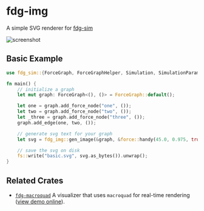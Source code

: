 # fdg-img

A simple SVG renderer for [fdg-sim](https://crates.io/crates/fdg-sim)

![screenshot](https://raw.githubusercontent.com/grantshandy/fdg/main/fdg-img/screenshots/json.svg)

## Basic Example
```rust
use fdg_sim::{ForceGraph, ForceGraphHelper, Simulation, SimulationParameters};

fn main() {
    // initialize a graph
    let mut graph: ForceGraph<(), ()> = ForceGraph::default();

    let one = graph.add_force_node("one", ());
    let two = graph.add_force_node("two", ());
    let _three = graph.add_force_node("three", ());
    graph.add_edge(one, two, ());

    // generate svg text for your graph
    let svg = fdg_img::gen_image(&graph, &force::handy(45.0, 0.975, true, true), None).unwrap();

    // save the svg on disk
    fs::write("basic.svg", svg.as_bytes()).unwrap();
}
```

## Related Crates
- [`fdg-macroquad`](https://crates.io/crates/fdg-macroquad) A visualizer that uses `macroquad` for real-time rendering ([view demo online](https://grantshandy.github.io/fdg)).
